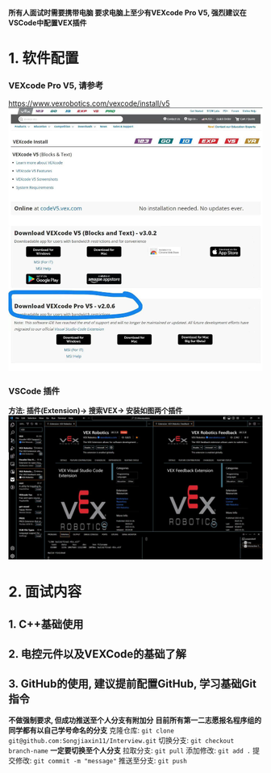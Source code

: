 **所有人面试时需要携带电脑
要求电脑上至少有VEXcode Pro V5, 强烈建议在VSCode中配置VEX插件**
# 1. 软件配置
### VEXcode Pro V5, 请参考
https://www.vexrobotics.com/vexcode/install/v5
![Alt text](image.png)
### VSCode 插件
**方法: 插件(Extension)-> 搜索VEX-> 安装如图两个插件**
![Alt text](image-1.png)
# 2. 面试内容
## 1. C++基础使用
## 2. 电控元件以及VEXCode的基础了解
## 3. GitHub的使用, 建议提前配置GitHub, 学习基础Git指令
**不做强制要求, 但成功推送至个人分支有附加分**
**目前所有第一二志愿报名程序组的同学都有以自己学号命名的分支**
克隆仓库: `git clone git@github.com:Songjiaxin11/Interview.git`
切换分支: `git checkout branch-name` **一定要切换至个人分支**
拉取分支: `git pull`
添加修改: `git add .`
提交修改: `git commit -m "message"`
推送至分支: `git push`

